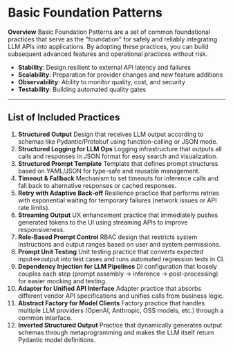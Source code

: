 # Basic Foundation Patterns

**Overview**
Basic Foundation Patterns are a set of common foundational practices that serve as the "foundation" for safely and reliably integrating LLM APIs into applications.
By adopting these practices, you can build subsequent advanced features and operational practices without risk.

- **Stability**: Design resilient to external API latency and failures
- **Scalability**: Preparation for provider changes and new feature additions
- **Observability**: Ability to monitor quality, cost, and security
- **Testability**: Building automated quality gates

---

## List of Included Practices

1. **Structured Output**
   Design that receives LLM output according to schemas like Pydantic/Protobuf using function-calling or JSON mode.
2. **Structured Logging for LLM Ops**
   Logging infrastructure that outputs all calls and responses in JSON format for easy search and visualization.
3. **Structured Prompt Template**
   Template that defines prompt structures based on YAML/JSON for type-safe and reusable management.
4. **Timeout & Fallback**
   Mechanism to set timeouts for inference calls and fall back to alternative responses or cached responses.
5. **Retry with Adaptive Back-off**
   Resilience practice that performs retries with exponential waiting for temporary failures (network issues or API rate limits).
6. **Streaming Output**
   UX enhancement practice that immediately pushes generated tokens to the UI using streaming APIs to improve responsiveness.
7. **Role-Based Prompt Control**
   RBAC design that restricts system instructions and output ranges based on user and system permissions.
8. **Prompt Unit Testing**
   Unit testing practice that converts expected input⇔output into test cases and runs automated regression tests in CI.
9. **Dependency Injection for LLM Pipelines**
   DI configuration that loosely couples each step (prompt assembly → inference → post-processing) for easier mocking and testing.
10. **Adapter for Unified API Interface**
   Adapter practice that absorbs different vendor API specifications and unifies calls from business logic.
11. **Abstract Factory for Model Clients**
   Factory practice that handles multiple LLM providers (OpenAI, Anthropic, OSS models, etc.) through a common interface.
12. **Inverted Structured Output**
   Practice that dynamically generates output schemas through metaprogramming and makes the LLM itself return Pydantic model definitions.  
